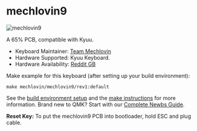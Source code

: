 # mechlovin9

![mechlovin9](https://i.imgur.com/T5Lm6OYl.png)

A 65% PCB, compatible with Kyuu.

* Keyboard Maintainer: [Team Mechlovin](https://github.com/mechlovin)
* Hardware Supported: Kyuu Keyboard.
* Hardware Availability: [Reddit GB](https://www.reddit.com/r/mechmarket/comments/i61par/gb_mechlovin_9_a_kyuu_65_keyboard_compatible_pcb/)

Make example for this keyboard (after setting up your build environment):

    make mechlovin/mechlovin9/rev1:default

See the [build environment setup](https://docs.qmk.fm/#/getting_started_build_tools) and the [make instructions](https://docs.qmk.fm/#/getting_started_make_guide) for more information. Brand new to QMK? Start with our [Complete Newbs Guide](https://docs.qmk.fm/#/newbs).

**Reset Key:** To put the mechlovin9 PCB into bootloader, hold ESC and plug cable.
